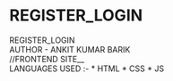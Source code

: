 # REGISTER_LOGIN
REGISTER_LOGIN
<br>
AUTHOR - ANKIT KUMAR BARIK
<br>
//FRONTEND SITE__
<br>
LANGUAGES USED :- * HTML * CSS * JS
